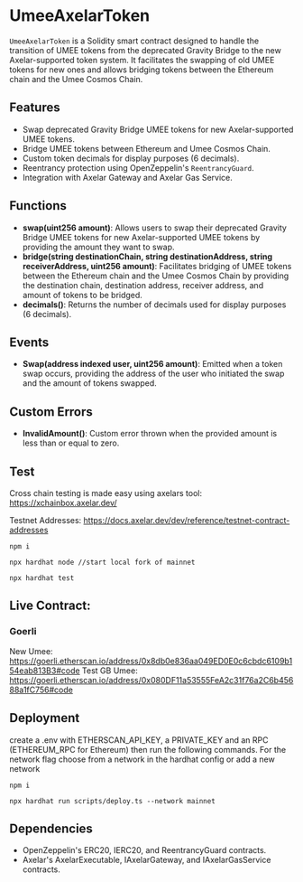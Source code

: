 # UmeeAxelarToken

`UmeeAxelarToken` is a Solidity smart contract designed to handle the transition of UMEE tokens from the deprecated Gravity Bridge to the new Axelar-supported token system. It facilitates the swapping of old UMEE tokens for new ones and allows bridging tokens between the Ethereum chain and the Umee Cosmos Chain.

## Features

- Swap deprecated Gravity Bridge UMEE tokens for new Axelar-supported UMEE tokens.
- Bridge UMEE tokens between Ethereum and Umee Cosmos Chain.
- Custom token decimals for display purposes (6 decimals).
- Reentrancy protection using OpenZeppelin's `ReentrancyGuard`.
- Integration with Axelar Gateway and Axelar Gas Service.

## Functions

- **swap(uint256 amount)**: Allows users to swap their deprecated Gravity Bridge UMEE tokens for new Axelar-supported UMEE tokens by providing the amount they want to swap.
- **bridge(string destinationChain, string destinationAddress, string receiverAddress, uint256 amount)**: Facilitates bridging of UMEE tokens between the Ethereum chain and the Umee Cosmos Chain by providing the destination chain, destination address, receiver address, and amount of tokens to be bridged.
- **decimals()**: Returns the number of decimals used for display purposes (6 decimals).

## Events

- **Swap(address indexed user, uint256 amount)**: Emitted when a token swap occurs, providing the address of the user who initiated the swap and the amount of tokens swapped.

## Custom Errors

- **InvalidAmount()**: Custom error thrown when the provided amount is less than or equal to zero.

## Test

Cross chain testing is made easy using axelars tool: https://xchainbox.axelar.dev/

Testnet Addresses: https://docs.axelar.dev/dev/reference/testnet-contract-addresses

```
npm i

npx hardhat node //start local fork of mainnet

npx hardhat test
```

## Live Contract:

### Goerli

New Umee: https://goerli.etherscan.io/address/0x8db0e836aa049ED0E0c6cbdc6109b154eab813B3#code
Test GB Umee: https://goerli.etherscan.io/address/0x080DF11a53555FeA2c31f76a2C6b45688a1fC756#code

## Deployment

create a .env with ETHERSCAN_API_KEY, a PRIVATE_KEY and an RPC (ETHEREUM_RPC for Ethereum) then run the following commands. For the network flag choose from a network in the hardhat config or add a new network

```
npm i

npx hardhat run scripts/deploy.ts --network mainnet
```

## Dependencies

- OpenZeppelin's ERC20, IERC20, and ReentrancyGuard contracts.
- Axelar's AxelarExecutable, IAxelarGateway, and IAxelarGasService contracts.
